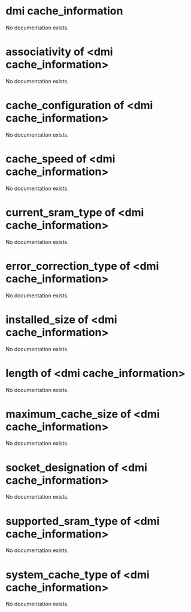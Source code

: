 # dmi cache_information

No documentation exists.

# associativity of &lt;dmi cache_information&gt;

No documentation exists.

# cache_configuration of &lt;dmi cache_information&gt;

No documentation exists.

# cache_speed of &lt;dmi cache_information&gt;

No documentation exists.

# current_sram_type of &lt;dmi cache_information&gt;

No documentation exists.

# error_correction_type of &lt;dmi cache_information&gt;

No documentation exists.

# installed_size of &lt;dmi cache_information&gt;

No documentation exists.

# length of &lt;dmi cache_information&gt;

No documentation exists.

# maximum_cache_size of &lt;dmi cache_information&gt;

No documentation exists.

# socket_designation of &lt;dmi cache_information&gt;

No documentation exists.

# supported_sram_type of &lt;dmi cache_information&gt;

No documentation exists.

# system_cache_type of &lt;dmi cache_information&gt;

No documentation exists.
